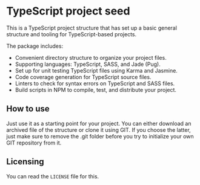 TypeScript project seed
=======================

This is a TypeScript project structure that has set up a
basic general structure and tooling for TypeScript-based projects.

The package includes:
* Convenient directory structure to organize your project files.
* Supporting languages: TypeScript, SASS, and Jade (Pug).
* Set up for unit testing TypeScript files using Karma and Jasmine.
* Code coverage generation for TypeScript source files.
* Linters to check for syntax errors on TypeScript and SASS files.
* Build scripts in NPM to compile, test, and distribute your project.

## How to use

Just use it as a starting point for your project. You can either
download an archived file of the structure or clone it using GIT.
If you choose the latter, just make sure to remove the .git folder before
you try to initialize your own GIT repository from it.

## Licensing

You can read the `LICENSE` file for this.

